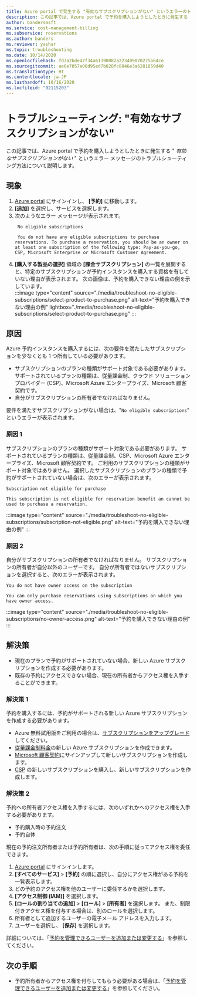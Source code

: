 ```yaml
---
title: Azure portal で発生する "有効なサブスクリプションがない" というエラーのトラブルシューティング
description: この記事では、Azure portal で予約を購入しようとしたときに発生する "有効なサブスクリプションがない" というエラー メッセージのトラブルシューティング方法について説明します。
author: bandersmsft
ms.service: cost-management-billing
ms.subservice: reservations
ms.author: banders
ms.reviewer: yashar
ms.topic: troubleshooting
ms.date: 10/14/2020
ms.openlocfilehash: fd7a2bde47f34a61390082a223409070275b64ce
ms.sourcegitcommit: ae6e7057a00d95ed7b828fc8846e3a6281859d40
ms.translationtype: HT
ms.contentlocale: ja-JP
ms.lasthandoff: 10/16/2020
ms.locfileid: "92115203"
---
```

# <a name="troubleshoot-no-eligible-subscriptions"></a>トラブルシューティング: "有効なサブスクリプションがない"

この記事では、Azure portal で予約を購入しようとしたときに発生する " *有効なサブスクリプションがない* " というエラー メッセージのトラブルシューティング方法について説明します。

## <a name="symptoms"></a>現象

1. [Azure portal](https://portal.azure.com) にサインインし、 **[予約]** に移動します。
1. **[追加]** を選択し、サービスを選択します。
1. 次のようなエラー メッセージが表示されます。
   ```
    No eligible subscriptions
    
    You do not have any eligible subscriptions to purchase reservations. To purchase a reservation, you should be an owner on at least one subscription of the following type: Pay-as-you-go, CSP, Microsoft Enterprise or Microsoft Customer Agreement.
    ```
1. **[購入する製品の選択]** 領域の **[課金サブスクリプション]** の一覧を展開すると、特定のサブスクリプションが予約インスタンスを購入する資格を有していない理由が表示されます。 次の画像は、予約を購入できない理由の例を示しています。  
    :::image type="content" source="./media/troubleshoot-no-eligible-subscriptions/select-product-to-purchase.png" alt-text="予約を購入できない理由の例" lightbox="./media/troubleshoot-no-eligible-subscriptions/select-product-to-purchase.png" :::

## <a name="cause"></a>原因

Azure 予約インスタンスを購入するには、次の要件を満たしたサブスクリプションを少なくとも 1 つ所有している必要があります。

- サブスクリプションのプランの種類がサポート対象である必要があります。 サポートされているプランの種類は、従量課金制、クラウド ソリューション プロバイダー (CSP)、Microsoft Azure エンタープライズ、Microsoft 顧客契約です。
- 自分がサブスクリプションの所有者でなければなりません。

要件を満たすサブスクリプションがない場合は、"`No eligible subscriptions`" というエラーが表示されます。

### <a name="cause-1"></a>原因 1

サブスクリプションのプランの種類がサポート対象である必要があります。 サポートされているプランの種類は、従量課金制、CSP、Microsoft Azure エンタープライズ、Microsoft 顧客契約です。 ご利用のサブスクリプションの種類がサポート対象ではありません。 選択したサブスクリプションのプランの種類で予約がサポートされていない場合は、次のエラーが表示されます。

```
Subscription not eligible for purchase

This subscription is not eligible for reservation benefit an cannot be used to purchase a reservation.
```

:::image type="content" source="./media/troubleshoot-no-eligible-subscriptions/subscription-not-eligible.png" alt-text="予約を購入できない理由の例" :::

### <a name="cause-2"></a>原因 2

自分がサブスクリプションの所有者でなければなりません。 サブスクリプションの所有者が自分以外のユーザーです。 自分が所有者ではないサブスクリプションを選択すると、次のエラーが表示されます。

```
You do not have owner access on the subscription

You can only purchase reservations using subscriptions on which you have owner access.
```

:::image type="content" source="./media/troubleshoot-no-eligible-subscriptions/no-owner-access.png" alt-text="予約を購入できない理由の例" :::

## <a name="solution"></a>解決策

- 現在のプランで予約がサポートされていない場合、新しい Azure サブスクリプションを作成する必要があります。
- 既存の予約にアクセスできない場合、現在の所有者からアクセス権を入手することができます。

### <a name="solution-1"></a>解決策 1

予約を購入するには、予約がサポートされる新しい Azure サブスクリプションを作成する必要があります。

- Azure 無料試用版をご利用の場合は、[サブスクリプションをアップグレード](../manage/upgrade-azure-subscription.md)してください。
- [従量課金制料金](https://azure.microsoft.com/pricing/purchase-options/pay-as-you-go/)の新しい Azure サブスクリプションを作成できます。
- [Microsoft 顧客契約](https://azure.microsoft.com/pricing/purchase-options/microsoft-customer-agreement/)にサインアップして新しいサブスクリプションを作成します。
- [CSP](https://www.microsoft.com/solution-providers/home) の新しいサブスクリプションを購入し、新しいサブスクリプションを作成します。

### <a name="solution-2"></a>解決策 2

予約への所有者アクセス権を入手するには、次のいずれかへのアクセス権を入手する必要があります。

- 予約購入時の予約注文
- 予約自体

現在の予約注文所有者または予約所有者は、次の手順に従ってアクセス権を委任できます。

1. [Azure portal](https://portal.azure.com) にサインインします。
1. **[すべてのサービス]**  >  **[予約]** の順に選択し、自分にアクセス権がある予約を一覧表示します。
1. どの予約のアクセス権を他のユーザーに委任するかを選択します。
1. **[アクセス制御 (IAM)]** を選択します。
1. **[ロールの割り当ての追加]**  >  **[ロール]**  >  **[所有者]** を選択します。 また、制限付きアクセス権を付与する場合は、別のロールを選択します。
1. 所有者として追加するユーザーの電子メール アドレスを入力します。
1. ユーザーを選択し、 **[保存]** を選択します。

詳細については、「[予約を管理できるユーザーを追加または変更する](manage-reserved-vm-instance.md#add-or-change-users-who-can-manage-a-reservation)」を参照してください。

## <a name="next-steps"></a>次の手順

- 予約所有者からアクセス権を付与してもらう必要がある場合は、「[予約を管理できるユーザーを追加または変更する](manage-reserved-vm-instance.md#add-or-change-users-who-can-manage-a-reservation)」を参照してください。
